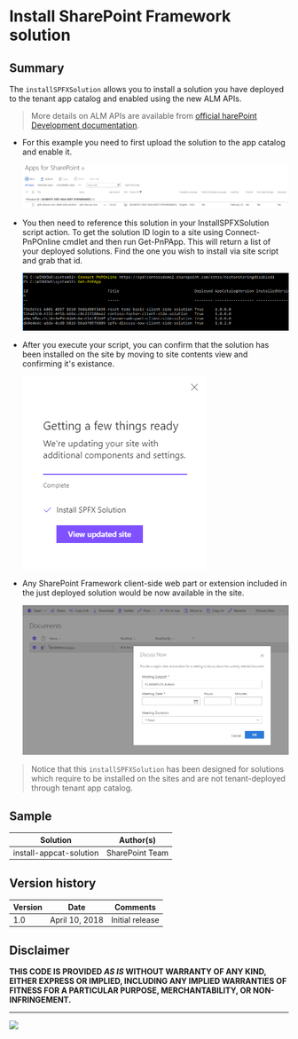 # Install SharePoint Framework solution

## Summary

The `installSPFXSolution` allows you to install a solution you have deployed to the tenant app catalog and enabled using the new ALM APIs.

> More details on ALM APIs are available from [official harePoint Development documentation](https://docs.microsoft.com/en-us/sharepoint/dev/apis/alm-api-for-spfx-add-ins).

-  For this example you need to first upload the solution to the app catalog and enable it.

    ![solution enabled](screenshot-appcat-spfx-solution-enabled.png)

- You then need to reference this solution in your InstallSPFXSolution script action. To get the solution ID login to a site using Connect-PnPOnline cmdlet and then run Get-PnPApp. This will return a list of your deployed solutions. Find the one you wish to install via site script and grab that id.

    ![solution enabled](screenshot-appcat-solutionid.png)

- After you execute your script, you can confirm that the solution has been installed on the site by moving to site contents view and confirming it's existance.

    ![Screenshot](screenshot-install-spfx-solution-script-action.png)

- Any SharePoint Framework client-side web part or extension included in the just deployed solution would be now available in the site.

    ![SPFx solution in action](screenshot-solution-applied.png)


> Notice that this `installSPFXSolution` has been designed for solutions which require to be installed on the sites and are not tenant-deployed through tenant app catalog. 


## Sample

Solution|Author(s)
--------|---------
install-appcat-solution | SharePoint Team

## Version history

Version|Date|Comments
-------|----|--------
1.0|April 10, 2018|Initial release

## Disclaimer
**THIS CODE IS PROVIDED *AS IS* WITHOUT WARRANTY OF ANY KIND, EITHER EXPRESS OR IMPLIED, INCLUDING ANY IMPLIED WARRANTIES OF FITNESS FOR A PARTICULAR PURPOSE, MERCHANTABILITY, OR NON-INFRINGEMENT.**

---



<img src="https://telemetry.sharepointpnp.com/sp-dev-site-scripts/samples/install_spfx_solution" />